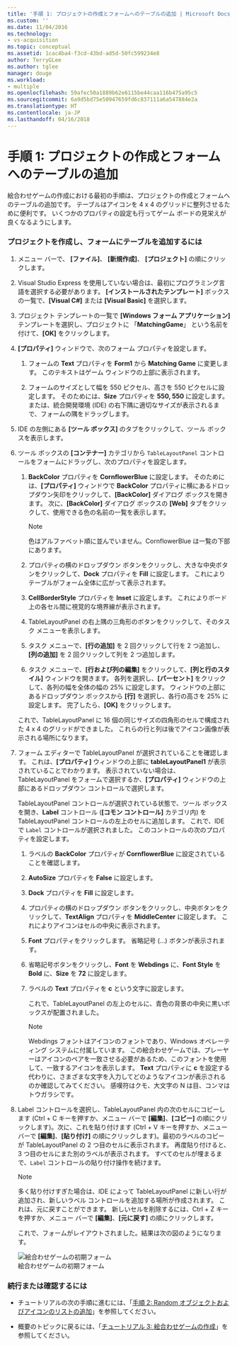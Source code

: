 ```yaml
---
title: '手順 1: プロジェクトの作成とフォームへのテーブルの追加 | Microsoft Docs'
ms.custom: ''
ms.date: 11/04/2016
ms.technology:
- vs-acquisition
ms.topic: conceptual
ms.assetid: 1cac4ba4-f3cd-43bd-ad5d-50fc599234e8
author: TerryGLee
ms.author: tglee
manager: douge
ms.workload:
- multiple
ms.openlocfilehash: 59afec50a1889b62e6115be44caa116b475a95c5
ms.sourcegitcommit: 6a9d5bd75e50947659fd6c837111a6a547884e2a
ms.translationtype: HT
ms.contentlocale: ja-JP
ms.lasthandoff: 04/16/2018
---
```

# <a name="step-1-create-a-project-and-add-a-table-to-your-form"></a>手順 1: プロジェクトの作成とフォームへのテーブルの追加
絵合わせゲームの作成における最初の手順は、プロジェクトの作成とフォームへのテーブルの追加です。 テーブルはアイコンを 4 x 4 のグリッドに整列させるために便利です。 いくつかのプロパティの設定も行ってゲーム ボードの見栄えが良くなるようにします。  
  
### <a name="to-create-a-project-and-add-a-table-to-your-form"></a>プロジェクトを作成し、フォームにテーブルを追加するには  
  
1.  メニュー バーで、 **[ファイル]**、 **[新規作成]**、 **[プロジェクト]** の順にクリックします。  
  
2.  Visual Studio Express を使用していない場合は、最初にプログラミング言語を選択する必要があります。 **[インストールされたテンプレート]** ボックスの一覧で、**[Visual C#]** または **[Visual Basic]** を選択します。  
  
3.  プロジェクト テンプレートの一覧で **[Windows フォーム アプリケーション]** テンプレートを選択し、プロジェクトに 「**MatchingGame**」 という名前を付けて、**[OK]** をクリックします。  
  
4.  **[プロパティ]** ウィンドウで、次のフォーム プロパティを設定します。  
  
    1.  フォームの **Text** プロパティを **Form1** から **Matching Game** に変更します。 このテキストはゲーム ウィンドウの上部に表示されます。  
  
    2.  フォームのサイズとして幅を 550 ピクセル、高さを 550 ピクセルに設定します。 そのためには、**Size** プロパティを **550, 550** に設定します。または、統合開発環境 (IDE) の右下隅に適切なサイズが表示されるまで、フォームの隅をドラッグします。  
  
5.  IDE の左側にある **[ツール ボックス]** のタブをクリックして、ツール ボックスを表示します。  
  
6.  ツール ボックスの **[コンテナー]** カテゴリから `TableLayoutPanel` コントロールをフォームにドラッグし、次のプロパティを設定します。  
  
    1.  **BackColor** プロパティを **CornflowerBlue** に設定します。 そのためには、**[プロパティ]** ウィンドウで **BackColor** プロパティに横にあるドロップダウン矢印をクリックして、**[BackColor]** ダイアログ ボックスを開きます。  次に、**[BackColor]** ダイアログ ボックスの **[Web]** タブをクリックして、使用できる色の名前の一覧を表示します。  
  
        > [!NOTE]
        >  色はアルファベット順に並んでいません。CornflowerBlue は一覧の下部にあります。  
  
    2.  プロパティの横のドロップダウン ボタンをクリックし、大きな中央ボタンをクリックして、**Dock** プロパティを **Fill** に設定します。 これによりテーブルがフォーム全体に広がって表示されます。  
  
    3.  **CellBorderStyle** プロパティを **Inset** に設定します。 これによりボード上の各セル間に視覚的な境界線が表示されます。  
  
    4.  TableLayoutPanel の右上隅の三角形のボタンをクリックして、そのタスク メニューを表示します。  
  
    5.  タスク メニューで、**[行の追加]** を 2 回クリックして行を 2 つ追加し、**[列の追加]** を 2 回クリックして列を 2 つ追加します。  
  
    6.  タスク メニューで、**[行および列の編集]** をクリックして、**[列と行のスタイル]** ウィンドウを開きます。 各列を選択し、**[パーセント]** をクリックして、各列の幅を全体の幅の 25% に設定します。 ウィンドウの上部にあるドロップダウン ボックスから **[行]** を選択し、各行の高さを 25% に設定します。 完了したら、**[OK]** をクリックします。  
  
     これで、TableLayoutPanel に 16 個の同じサイズの四角形のセルで構成された 4 x 4 のグリッドができました。 これらの行と列は後でアイコン画像が表示される場所になります。  
  
7.  フォーム エディターで TableLayoutPanel が選択されていることを確認します。 これは、**[プロパティ]** ウィンドウの上部に **tableLayoutPanel1** が表示されていることでわかります。 表示されていない場合は、TableLayoutPanel をフォームで選択するか、**[プロパティ]** ウィンドウの上部にあるドロップダウン コントロールで選択します。  
  
     TableLayoutPanel コントロールが選択されている状態で、ツール ボックスを開き、**Label** コントロール (**[コモン コントロール]** カテゴリ内) を TableLayoutPanel コントロールの左上のセルに追加します。 これで、IDE で `Label` コントロールが選択されました。 このコントロールの次のプロパティを設定します。  
  
    1.  ラベルの **BackColor** プロパティが **CornflowerBlue** に設定されていることを確認します。  
  
    2.  **AutoSize** プロパティを **False** に設定します。  
  
    3.  **Dock** プロパティを **Fill** に設定します。  
  
    4.  プロパティの横のドロップダウン ボタンをクリックし、中央ボタンをクリックして、**TextAlign** プロパティを **MiddleCenter** に設定します。 これによりアイコンはセルの中央に表示されます。  
  
    5.  **Font** プロパティをクリックします。 省略記号 (…) ボタンが表示されます。  
  
    6.  省略記号ボタンをクリックし、**Font** を **Webdings** に、**Font Style** を **Bold** に、**Size** を **72** に設定します。  
  
    7.  ラベルの **Text** プロパティを **c** という文字に設定します。  
  
         これで、TableLayoutPanel の左上のセルに、青色の背景の中央に黒いボックスが配置されました。  
  
        > [!NOTE]
        >  Webdings フォントはアイコンのフォントであり、Windows オペレーティング システムに付属しています。 この絵合わせゲームでは、プレーヤーはアイコンのペアを一致させる必要があるため、このフォントを使用して、一致するアイコンを表示します。 **Text** プロパティに **c** を設定する代わりに、さまざまな文字を入力してどのようなアイコンが表示されるのか確認してみてください。 感嘆符はクモ、大文字の N は目、コンマはトウガラシです。  
  
8.  Label コントロールを選択し、TableLayoutPanel 内の次のセルにコピーします  (Ctrl + C キーを押すか、メニュー バーで **[編集]**、**[コピー]** の順にクリックします)。次に、これを貼り付けます  (Ctrl + V キーを押すか、メニュー バーで **[編集]**、**[貼り付け]** の順にクリックします)。最初のラベルのコピーが TableLayoutPanel の 2 つ目のセルに表示されます。 再度貼り付けると、3 つ目のセルにまた別のラベルが表示されます。 すべてのセルが埋まるまで、`Label` コントロールの貼り付け操作を続けます。  
  
    > [!NOTE]
    >  多く貼り付けすぎた場合は、IDE によって TableLayoutPanel に新しい行が追加され、新しいラベル コントロールを追加する場所が作成されます。 これは、元に戻すことができます。 新しいセルを削除するには、Ctrl + Z キーを押すか、メニュー バーで **[編集]**、**[元に戻す]** の順にクリックします。  
  
     これで、フォームがレイアウトされました。結果は次の図のようになります。  
  
     ![絵合わせゲームの初期フォーム](../ide/media/express_tut4step1.png "Express_Tut4Step1")  
絵合わせゲームの初期フォーム  
  
### <a name="to-continue-or-review"></a>続行または確認するには  
  
-   チュートリアルの次の手順に進むには、「[手順 2: Random オブジェクトおよびアイコンのリストの追加](../ide/step-2-add-a-random-object-and-a-list-of-icons.md)」を参照してください。  
  
-   概要のトピックに戻るには、「[チュートリアル 3: 絵合わせゲームの作成](../ide/tutorial-3-create-a-matching-game.md)」を参照してください。